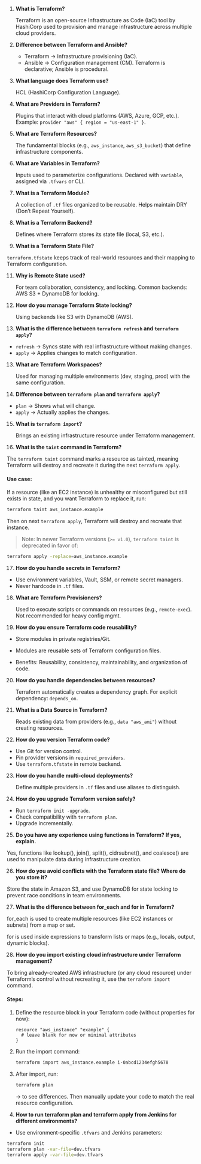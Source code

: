 
1. **What is Terraform?**
   
   Terraform is an open-source Infrastructure as Code (IaC) tool by HashiCorp used to provision and manage infrastructure across multiple cloud providers.

3. **Difference between Terraform and Ansible?**

   * Terraform → Infrastructure provisioning (IaC).
   * Ansible → Configuration management (CM).
     Terraform is declarative; Ansible is procedural.

4. **What language does Terraform use?**

   HCL (HashiCorp Configuration Language).

5. **What are Providers in Terraform?**

   Plugins that interact with cloud platforms (AWS, Azure, GCP, etc.). Example: `provider "aws" { region = "us-east-1" }`.

6. **What are Terraform Resources?**

   The fundamental blocks (e.g., `aws_instance`, `aws_s3_bucket`) that define infrastructure components.

7. **What are Variables in Terraform?**

   Inputs used to parameterize configurations. Declared with `variable`, assigned via `.tfvars` or CLI.

8. **What is a Terraform Module?**

   A collection of `.tf` files organized to be reusable. Helps maintain DRY (Don’t Repeat Yourself).

9. **What is a Terraform Backend?**

   Defines where Terraform stores its state file (local, S3, etc.).

10. **What is a Terraform State File?**

   `terraform.tfstate` keeps track of real-world resources and their mapping to Terraform configuration.

11. **Why is Remote State used?**

    For team collaboration, consistency, and locking. Common backends: AWS S3 + DynamoDB for locking.

12. **How do you manage Terraform State locking?**

    Using backends like S3 with DynamoDB (AWS).

13. **What is the difference between `terraform refresh` and `terraform apply`?**

* `refresh` → Syncs state with real infrastructure without making changes.
* `apply` → Applies changes to match configuration.

13. **What are Terraform Workspaces?**

    Used for managing multiple environments (dev, staging, prod) with the same configuration.

14. **Difference between `terraform plan` and `terraform apply`?**

* `plan` → Shows what will change.
* `apply` → Actually applies the changes.

15. **What is `terraform import`?**

    Brings an existing infrastructure resource under Terraform management.

16. **What is the `taint` command in Terraform?**

The `terraform taint` command marks a resource as tainted, meaning Terraform will destroy and recreate it during the next `terraform apply`.

####  Use case:

If a resource (like an EC2 instance) is unhealthy or misconfigured but still exists in state, and you want Terraform to replace it, run:

```bash
terraform taint aws_instance.example
```

Then on next `terraform apply`, Terraform will destroy and recreate that instance.

>  Note: In newer Terraform versions (`>= v1.0`), `terraform taint` is deprecated in favor of:

```bash
terraform apply -replace=aws_instance.example
```

17. **How do you handle secrets in Terraform?**

* Use environment variables, Vault, SSM, or remote secret managers.
* Never hardcode in `.tf` files.

18. **What are Terraform Provisioners?**

    Used to execute scripts or commands on resources (e.g., `remote-exec`). Not recommended for heavy config mgmt.

19. **How do you ensure Terraform code reusability?**

* Store modules in private registries/Git.

* Modules are reusable sets of Terraform configuration files.

* Benefits: Reusability, consistency, maintainability, and organization of code.

20. **How do you handle dependencies between resources?**

    Terraform automatically creates a dependency graph. For explicit dependency: `depends_on`.

21. **What is a Data Source in Terraform?**

    Reads existing data from providers (e.g., `data "aws_ami"`) without creating resources.

22. **How do you version Terraform code?**


* Use Git for version control.
* Pin provider versions in `required_providers`.
* Use `terraform.tfstate` in remote backend.


23. **How do you handle multi-cloud deployments?**

    Define multiple providers in `.tf` files and use aliases to distinguish.

24. **How do you upgrade Terraform version safely?**

* Run `terraform init -upgrade`.
* Check compatibility with `terraform plan`.
* Upgrade incrementally.

25. **Do you have any experience using functions in Terraform? If yes, explain.**

Yes, functions like lookup(), join(), split(), cidrsubnet(), and coalesce() are used to manipulate data during infrastructure creation.


26. **How do you avoid conflicts with the Terraform state file? Where do you store it?**

Store the state in Amazon S3, and use DynamoDB for state locking to prevent race conditions in team environments.

27. **What is the difference between for_each and for in Terraform?**

for_each is used to create multiple resources (like EC2 instances or subnets) from a map or set.

for is used inside expressions to transform lists or maps (e.g., locals, output, dynamic blocks).


  28. **How do you import existing cloud infrastructure under Terraform management?**

To bring already-created AWS infrastructure (or any cloud resource) under Terraform’s control without recreating it, use the `terraform import` command.

#### Steps:

1. Define the resource block in your Terraform code (without properties for now):

   ```hcl
   resource "aws_instance" "example" {
     # leave blank for now or minimal attributes
   }
   ```

2. Run the import command:

   ```bash
   terraform import aws_instance.example i-0abcd1234efgh5678
   ```

3. After import, run:

   ```bash
   terraform plan
   ```

   → to see differences. Then manually update your code to match the real resource configuration.

29. **How to run terraform plan and terraform apply from Jenkins for different environments?**

* Use environment-specific `.tfvars` and Jenkins parameters:

```sh
terraform init
terraform plan -var-file=dev.tfvars
terraform apply -var-file=dev.tfvars
```

